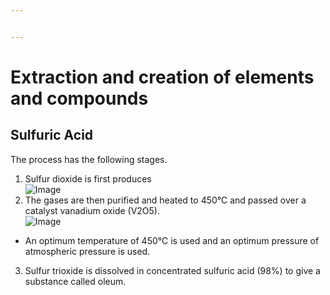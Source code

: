 ```yaml
---


---
```


<h1 id="extraction-and-creation-of-elements-and-compounds">Extraction and creation of elements and compounds</h1>
<h2 id="sulfuric-acid">Sulfuric Acid</h2>
<p>The process has the following stages.</p>
<ol>
<li>Sulfur dioxide is first produces<br>
<img src="https://media.discordapp.net/attachments/696291655082442762/908448923159527474/719807591869317201.png?width=1440&amp;height=274" alt="Image"></li>
<li>The gases are then purified and heated to 450℃ and passed over a catalyst vanadium oxide (V2O5).<br>
<img src="https://media.discordapp.net/attachments/696291655082442762/908544805968175104/719807591869317201.png?width=1440&amp;height=297" alt="Image"></li>
</ol>
<ul>
<li>An optimum temperature of 450℃ is used and an optimum pressure of atmospheric pressure is used.</li>
</ul>
<ol start="3">
<li>Sulfur trioxide is dissolved in concentrated sulfuric acid (98%) to give a substance called oleum.</li>
</ol>

